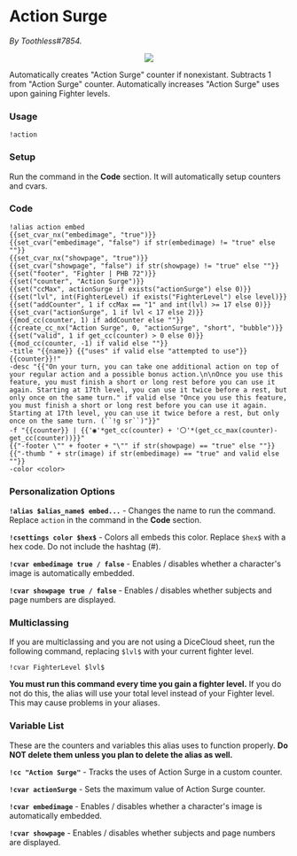 # Action Surge
*By Toothless#7854.*

<p align="center">
  <img src="https://i.imgur.com/LYyAgYN.png"/>
</p>

Automatically creates "Action Surge" counter if nonexistant. Subtracts 1 from "Action Surge" counter. Automatically increases "Action Surge" uses upon gaining Fighter levels.

### Usage

``!action``

### Setup
Run the command in the **Code** section. It will automatically setup counters and cvars.

### Code
```GN
!alias action embed
{{set_cvar_nx("embedimage", "true")}}
{{set_cvar("embedimage", "false") if str(embedimage) != "true" else ""}}
{{set_cvar_nx("showpage", "true")}}
{{set_cvar("showpage", "false") if str(showpage) != "true" else ""}}
{{set("footer", "Fighter | PHB 72")}}
{{set("counter", "Action Surge")}}
{{set("ccMax", actionSurge if exists("actionSurge") else 0)}}
{{set("lvl", int(FighterLevel) if exists("FighterLevel") else level)}}
{{set("addCounter", 1 if ccMax == "1" and int(lvl) >= 17 else 0)}}
{{set_cvar("actionSurge", 1 if lvl < 17 else 2)}}
{{mod_cc(counter, 1) if addCounter else ""}}
{{create_cc_nx("Action Surge", 0, "actionSurge", "short", "bubble")}}
{{set("valid", 1 if get_cc(counter) > 0 else 0)}}
{{mod_cc(counter, -1) if valid else ""}}
-title "{{name}} {{"uses" if valid else "attempted to use"}} {{counter}}!"
-desc "{{"On your turn, you can take one additional action on top of your regular action and a possible bonus action.\n\nOnce you use this feature, you must finish a short or long rest before you can use it again. Starting at 17th level, you can use it twice before a rest, but only once on the same turn." if valid else "Once you use this feature, you must finish a short or long rest before you can use it again. Starting at 17th level, you can use it twice before a rest, but only once on the same turn. (``!g sr``)"}}"
-f "{{counter}} | {{'◉'*get_cc(counter) + '〇'*(get_cc_max(counter)-get_cc(counter))}}"
{{"-footer \"" + footer + "\"" if str(showpage) == "true" else ""}}
{{"-thumb " + str(image) if str(embedimage) == "true" and valid else ""}} 
-color <color>
```

### Personalization Options

**``!alias $alias_name$ embed...``** - Changes the name to run the command. Replace ``action`` in the command in the **Code** section.

**``!csettings color $hex$``** - Colors all embeds this color. Replace ``$hex$`` with a hex code. Do not include the hashtag (#).

**``!cvar embedimage true / false``** - Enables / disables whether a character's image is automatically embedded.

**``!cvar showpage true / false``** - Enables / disables whether subjects and page numbers are displayed.

### Multiclassing

If you are multiclassing and you are not using a DiceCloud sheet, run the following command, replacing ``$lvl$`` with your current fighter level.

```GN
!cvar FighterLevel $lvl$
```

**You must run this command every time you gain a fighter level.** If you do not do this, the alias will use your total level instead of your Fighter level. This may cause problems in your aliases.

### Variable List

These are the counters and variables this alias uses to function properly. **Do NOT delete them unless you plan to delete the alias as well.**

**`!cc "Action Surge"`** - Tracks the uses of Action Surge in a custom counter.

**`!cvar actionSurge`** - Sets the maximum value of Action Surge counter.

**`!cvar embedimage`** - Enables / disables whether a character's image is automatically embedded.

**``!cvar showpage``** - Enables / disables whether subjects and page numbers are displayed.
